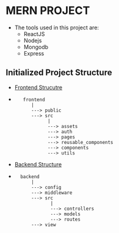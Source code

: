# **MERN PROJECT**
-   The tools used in this project are:
    -   ReactJS
    -   Nodejs
    -   Mongodb
    -   Express

## <b>Initialized Project Structure</b>
-   <ins>Frontend Strucutre</ins>
-        frontend
            |
            ---> public
            ---> src
                  |
                  ---> assets
                  ---> auth
                  ---> pages
                  ---> reusable_components
                  ---> components
                  ---> utils
-   <ins>Backend Structure</ins>

-       backend
            |
            ---> config
            ---> middleware
            ---> src
                   | 
                   ---> controllers
                   ---> models
                   ---> routes
            ---> view



